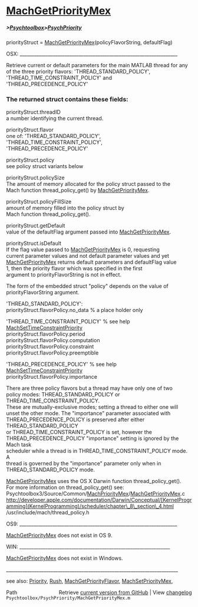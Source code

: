 # [MachGetPriorityMex](MachGetPriorityMex)
##### >[Psychtoolbox](Psychtoolbox)>[PsychPriority](PsychPriority)

priorityStruct = [MachGetPriorityMex](MachGetPriorityMex)(policyFlavorString, defaultFlag)  
  
OSX: \_\_\_\_\_\_\_\_\_\_\_\_\_\_\_\_\_\_\_\_\_\_\_\_\_\_\_\_\_\_\_\_\_\_\_\_\_\_\_\_\_\_\_\_\_\_\_\_\_\_\_\_\_\_\_\_\_\_\_\_\_\_\_\_\_\_\_  
  
Retrieve current or default parameters for the main MATLAB thread for any  
of the  three priority flavors: 'THREAD\_STANDARD\_POLICY',  
'THREAD\_TIME\_CONSTRAINT\_POLICY'  and 'THREAD\_PRECEDENCE\_POLICY'  
  
### The returned struct contains these fields:  
  
  priorityStruct.threadID          
      a number identifying the current thread.   
  
  priorityStruct.flavor            
      one of: 'THREAD\_STANDARD\_POLICY', 'THREAD\_TIME\_CONSTRAINT\_POLICY',  
      'THREAD\_PRECEDENCE\_POLICY'  
  
  priorityStruct.policy             
      see policy struct variants below  
  
  priorityStruct.policySize        
      The amount of memory allocated for the policy struct passed to the  
      Mach function thread\_policy\_get() by [MachGetPriorityMex](MachGetPriorityMex).  
  
  priorityStruct.policyFillSize    
      amount of memory filled into the  policy struct by  
      Mach function thread\_policy\_get().  
  
  priorityStruct.getDefault        
      value of the defaultFlag argument passed into [MachGetPriorityMex](MachGetPriorityMex).   
  
  priorityStruct.isDefault         
      If the flag value passed to [MachGetPriorityMex](MachGetPriorityMex) is 0, requesting  
      current parameter values and not default parameter values and yet  
      [MachGetPriorityMex](MachGetPriorityMex) returns default parameters and defaultFlag value  
      1, then the priority flavor which was specified in the first  
      argument to priorityFlavorString is not in effect.    
  
The form of the embedded struct "policy" depends on the value of  
priorityFlavorString argument.  
  
'THREAD\_STANDARD\_POLICY':  
    priorityStruct.flavorPolicy.no\_data    % a place holder only  
  
'THREAD\_TIME\_CONSTRAINT\_POLICY'     % see help [MachSetTimeConstraintPriority](MachSetTimeConstraintPriority)  
    priorityStruct.flavorPolicy.period  
    priorityStruct.flavorPolicy.computation  
    priorityStruct.flavorPolicy.constraint  
    priorityStruct.flavorPolicy.preemptible  
  
'THREAD\_PRECEDENCE\_POLICY'          % see help [MachSetTimeConstraintPriority](MachSetTimeConstraintPriority)  
    priorityStruct.flavorPolicy.importance  
  
There are three policy flavors but a thread may have only one of two   
policy modes: THREAD\_STANDARD\_POLICY or THREAD\_TIME\_CONSTRAINT\_POLICY.  
These are mutually-exclusive modes; setting a thread to either one will   
unset the other mode.  The "importance" parameter associated with   
THREAD\_PRECEDENCE\_POLICY is preserved after either THREAD\_STANDARD\_POLICY  
or THREAD\_TIME\_CONSTRAINT\_POLICY is set, however the  
THREAD\_PRECEDENCE\_POLICY "importance" setting is ignored by the Mach task  
scheduler while a thread is in  THREAD\_TIME\_CONSTRAINT\_POLICY mode.  A  
thread is governed by the "importance" parameter only when in  
THREAD\_STANDARD\_POLICY mode.   
  
[MachGetPriorityMex](MachGetPriorityMex) uses the OS X Darwin function thread\_policy\_get().  
For more information on thread\_policy\_get() see:  
Psychtoolbox3/Source/Common/[MachPriorityMex](MachPriorityMex)/[MachGetPriorityMex](MachGetPriorityMex).c  
http://developer.apple.com/documentation/Darwin/Conceptual/[KernelProgramming](KernelProgramming)/scheduler/chapter\_8\_section\_4.html  
/usr/include/mach/thread\_policy.h  
  
OS9: \_\_\_\_\_\_\_\_\_\_\_\_\_\_\_\_\_\_\_\_\_\_\_\_\_\_\_\_\_\_\_\_\_\_\_\_\_\_\_\_\_\_\_\_\_\_\_\_\_\_\_\_\_\_\_\_\_\_\_\_\_\_\_\_\_\_\_  
  
[MachGetPriorityMex](MachGetPriorityMex) does not exist in OS 9.   
  
WIN: \_\_\_\_\_\_\_\_\_\_\_\_\_\_\_\_\_\_\_\_\_\_\_\_\_\_\_\_\_\_\_\_\_\_\_\_\_\_\_\_\_\_\_\_\_\_\_\_\_\_\_\_\_\_\_\_\_\_\_\_\_\_\_\_  
  
[MachGetPriorityMex](MachGetPriorityMex) does not exist in Windows.  
  
\_\_\_\_\_\_\_\_\_\_\_\_\_\_\_\_\_\_\_\_\_\_\_\_\_\_\_\_\_\_\_\_\_\_\_\_\_\_\_\_\_\_\_\_\_\_\_\_\_\_\_\_\_\_\_\_\_\_\_\_\_\_\_\_\_\_\_\_\_\_\_\_\_  
  
see also: [Priority](Priority), [Rush](Rush), [MachGetPriorityFlavor](MachGetPriorityFlavor), [MachSetPriorityMex](MachSetPriorityMex),   




<div class="code_header" style="text-align:right;">
  <span style="float:left;">Path&nbsp;&nbsp;</span> <span class="counter">Retrieve <a href=
  "https://raw.github.com/Psychtoolbox-3/Psychtoolbox-3/beta/Psychtoolbox/PsychPriority/MachGetPriorityMex.m">current version from GitHub</a> | View <a href=
  "https://github.com/Psychtoolbox-3/Psychtoolbox-3/commits/beta/Psychtoolbox/PsychPriority/MachGetPriorityMex.m">changelog</a></span>
</div>
<div class="code">
  <code>Psychtoolbox/PsychPriority/MachGetPriorityMex.m</code>
</div>

